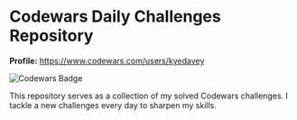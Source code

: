 # Codewars Daily Challenges Repository

**Profile:** https://www.codewars.com/users/kyedavey

![Codewars Badge](https://www.codewars.com/users/kyedavey/badges/large)

This repository serves as a collection of my solved Codewars challenges. I tackle a new challenges every day to sharpen my skills.
